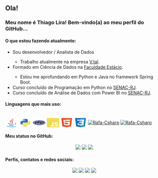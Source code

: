 ## Ola!

### Meu nome é Thiago Lira! Bem-vindo(a) ao meu perfil do GitHub...

#### O que estou fazendo atualmente:

<ul>
  <li>Sou desenvolvedor / Analista de Dados</li>
	<ul><li>Trabalho atualmente na empresa <a href="https://www.vtal.com" target="_blank">V.tal</a>.</li></ul>
  <li>Formado em Ciência de Dados na <a href="https://estacio.br/" target="_blank">Faculdade Estácio</a>.</li>
	<ul><li>Estou me aprofundando em Python e Java no framework Spring Boot.</li></ul>
  <li>Curso concluído de Programação em Python no <a href="https://www.rj.senac.br/" target="_blank">SENAC-RJ</a>.</li>
  <li>Curso concluído de Análise de Dados com Power BI no <a href="https://www.rj.senac.br/" target="_blank">SENAC-RJ</a>.</li>

</ul>

#### Linguagens que mais uso:

<div dir="auto"><br>
  <a target="_blank" rel="noopener noreferrer nofollow" href="https://raw.githubusercontent.com/devicons/devicon/master/icons/java/java-original.svg"><img align="center" alt="Java" height="30" width="40" src="https://raw.githubusercontent.com/devicons/devicon/master/icons/java/java-original.svg" style="max-width: 100%;"></a>
  <a target="_blank" rel="noopener noreferrer nofollow" href="https://raw.githubusercontent.com/devicons/devicon/master/icons/python/python-original.svg"><img align="center" alt="Rafa-Python" height="30" width="40" src="https://raw.githubusercontent.com/devicons/devicon/master/icons/python/python-original.svg" style="max-width: 100%;"></a>
  <a target="_blank" rel="noopener noreferrer nofollow" href="https://raw.githubusercontent.com/devicons/devicon/master/icons/php/php-original.svg"><img align="center" alt="Java" height="30" width="40" src="https://raw.githubusercontent.com/devicons/devicon/master/icons/php/php-original.svg" style="max-width: 100%;"></a>
  <a target="_blank" rel="noopener noreferrer nofollow" href="https://raw.githubusercontent.com/devicons/devicon/master/icons/javascript/javascript-plain.svg"><img align="center" alt="Rafa-Js" height="30" width="40" src="https://raw.githubusercontent.com/devicons/devicon/master/icons/javascript/javascript-plain.svg" style="max-width: 100%;"></a>
  <a target="_blank" rel="noopener noreferrer nofollow" href="https://raw.githubusercontent.com/devicons/devicon/master/icons/html5/html5-original.svg"><img align="center" alt="Rafa-HTML" height="30" width="40" src="https://raw.githubusercontent.com/devicons/devicon/master/icons/html5/html5-original.svg" style="max-width: 100%;"></a>
  <a target="_blank" rel="noopener noreferrer nofollow" href="https://raw.githubusercontent.com/devicons/devicon/master/icons/css3/css3-original.svg"><img align="center" alt="Rafa-CSS" height="30" width="40" src="https://raw.githubusercontent.com/devicons/devicon/master/icons/css3/css3-original.svg" style="max-width: 100%;"></a>
  <a target="_blank" rel="noopener noreferrer nofollow" href="https://raw.githubusercontent.com/jmnote/z-icons/master/svg/bootstrap.svg"><img align="center" alt="Rafa-Csharp" height="30" width="40" src="https://raw.githubusercontent.com/jmnote/z-icons/master/svg/bootstrap.svg" style="max-width: 100%;"></a>
  <a target="_blank" rel="noopener noreferrer nofollow" href="https://raw.githubusercontent.com/jmnote/z-icons/master/svg/cpp.svg"><img align="center" alt="Rafa-Csharp" height="30" width="40" src="https://raw.githubusercontent.com/jmnote/z-icons/master/svg/cpp.svg" style="max-width: 100%;"></a>
</div>

#### Meu status no GitHub:

<div align="center">
	<img height="160em" src="https://github-readme-stats.vercel.app/api/top-langs/?username=ThiagoLira19&hide_progress=true&langs_count=10&theme=highcontrast"/>
	<img height="160em" src="https://github-readme-stats.vercel.app/api/top-langs/?username=ThiagoLira19&layout=donut-vertical&langs_count=5&theme=highcontrast"/>
    	<img height="160em" src="https://github-readme-stats.vercel.app/api?username=ThiagoLira19&show_icons=true&theme=highcontrast&include_all_commits=true&count_private=true"/>
</div>

#### Perfis, contatos e redes sociais:
<div align="center"> 
  <a href="https://www.github.com/ThiagoLira19/" target="_blank"><img src="https://img.shields.io/badge/GitHub-330F63?style=for-the-badge&logo=github&logoColor=white" target="_blank"></a>
  <a href="https://www.linkedin.com/in/thiago-lira-da-silva-7154304a/" target="_blank"><img src="https://img.shields.io/badge/LinkedIn-%230077B5?style=for-the-badge&logo=linkedin&logoColor=white" target="_blank"></a>
  <a href="https://api.whatsapp.com/send?phone=5521967488394&text=Olá Thiago!" target="_blank"><img src="https://img.shields.io/badge/WhatsApp-25D366?style=for-the-badge&logo=whatsapp&logoColor=white"></a>
  <a href = "mailto:thiagoliradasilva@gmail.com" target="_blank"><img src="https://img.shields.io/badge/Email-%23333?style=for-the-badge&logo=gmail&logoColor=white" target="_blank"></a>
</div>

